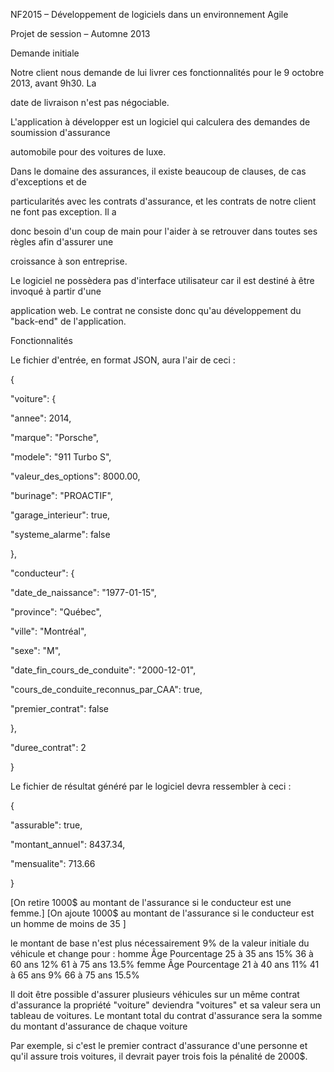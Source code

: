 NF2015 – Développement de logiciels dans un environnement Agile

Projet de session – Automne 2013

Demande initiale

Notre client nous demande de lui livrer ces fonctionnalités pour le 9 octobre 2013, avant 9h30. La 

date de livraison n'est pas négociable.

L'application à développer est un logiciel qui calculera des demandes de soumission d'assurance 

automobile pour des voitures de luxe.

Dans le domaine des assurances, il existe beaucoup de clauses, de cas d'exceptions et de 

particularités avec les contrats d'assurance, et les contrats de notre client ne font pas exception. Il a 

donc besoin d'un coup de main pour l'aider à se retrouver dans toutes ses règles afin d'assurer une 

croissance à son entreprise.

Le logiciel ne possèdera pas d'interface utilisateur car il est destiné à être invoqué à partir d'une 

application web. Le contrat ne consiste donc qu'au développement du "back-end" de l'application.

Fonctionnalités

Le fichier d'entrée, en format JSON, aura l'air de ceci :

{

 "voiture": {

 "annee": 2014,

 "marque": "Porsche",

 "modele": "911 Turbo S",

 "valeur_des_options": 8000.00,

 "burinage": "PROACTIF",

 "garage_interieur": true,

 "systeme_alarme": false

 },

 "conducteur": {

 "date_de_naissance": "1977-01-15",

 "province": "Québec",

 "ville": "Montréal",

 "sexe": "M",

 "date_fin_cours_de_conduite": "2000-12-01",

 "cours_de_conduite_reconnus_par_CAA": true,

 "premier_contrat": false

 },

 "duree_contrat": 2

}

Le fichier de résultat généré par le logiciel devra ressembler à ceci :

{

 "assurable": true,

 "montant_annuel": 8437.34,

 "mensualite": 713.66

}


[On retire 1000$ au montant de l'assurance si le conducteur est une femme.]
[On ajoute 1000$ au montant de l'assurance si le conducteur est un homme de moins de 35 ]



le montant de base n'est plus nécessairement 9% de la valeur initiale du véhicule et change pour :
homme
Âge Pourcentage
25 à 35 ans 15%
36 à 60 ans 12%
61 à 75 ans 13.5%
femme
Âge Pourcentage
21 à 40 ans 11%
41 à 65 ans 9%
66 à 75 ans 15.5%

>
Il doit être possible d'assurer plusieurs véhicules sur un même contrat d'assurance
la propriété "voiture" deviendra "voitures" et sa valeur sera un tableau de voitures. 
Le montant total du contrat d'assurance sera la somme du montant d'assurance de chaque voiture 

>
Par exemple, si c'est le premier contract d'assurance d'une personne et qu'il assure trois 
voitures, il devrait payer trois fois la pénalité de 2000$.



